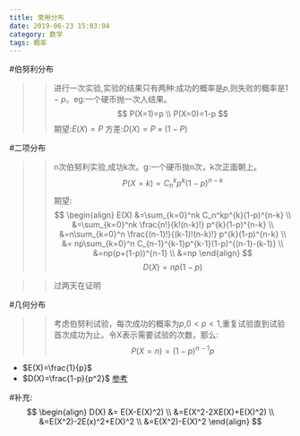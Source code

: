```yaml
---
title: 常用分布
date: 2019-06-23 15:03:04
category: 数学
tags: 概率
---
```


#伯努利分布
>>进行一次实验,实验的结果只有两种:成功的概率是$p$,则失败的概率是$1-p$。eg:一个硬币抛一次人结果。
$$
P(X=1)=p \\
P(X=0)=1-p
$$
期望:$E(X)=P$
方差:$D(X)=P \times (1-P)$

#二项分布
>>n次伯努利实验,成功k次。g:一个硬币抛n次，k次正面朝上。
$$
P(X=k)=C_n^kp^{k}(1-p)^{n-k}
$$
期望:
$$
\begin{align}
E(X) &=\sum_{k=0}^nk C_n^kp^{k}(1-p)^{n-k} \\
&=\sum_{k=0}^nk \frac{n!}{k!(n-k)!} p^{k}(1-p)^{n-k} \\
&=n\sum_{k=0}^n \frac{(n-1)!}{(k-1)!(n-k)!} p^{k}(1-p)^{n-k} \\
&= np\sum_{k=0}^n C_{n-1}^{k-1}p^{k-1}(1-p)^{(n-1)-(k-1)} \\
&=np(p+(1-p))^{n-1} \\
&=np
\end{align}
$$
$$
D(X)=np(1-p)
$$

>>过两天在证明

#几何分布
>>考虑伯努利试验，每次成功的概率为$p$,$0<p<1$,重复试验直到试验首次成功为止。令X表示需要试验的次数，那么:
$$
P(X=n)=(1−p)^{n−1}p
$$
* $E(X)=\frac{1}{p}$
* $D(X)=\frac{1-p}{p^2}$
[参考](https://zlearning.netlify.com/math/probability/geometry-distribution.html)

#补充:
$$
\begin{align}
D(X) &= E(X-E(X)^2) \\
&=E(X^2-2XE(X)+E(X)^2) \\
&=E(X^2)-2E(x)^2+E(X)^2 \\
&=E(X^2)-E(X)^2
\end{align}
$$